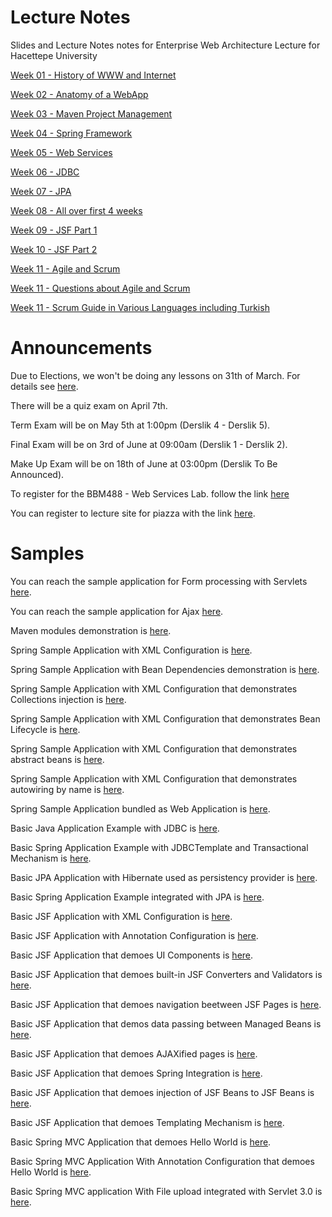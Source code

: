 # Lecture Notes

Slides and Lecture Notes notes for Enterprise Web Architecture Lecture for Hacettepe University

[Week 01 - History of WWW and Internet](https://dl.dropboxusercontent.com/u/133268/BBM490_EnterpriseWebArchitecture_Week01.pdf)

[Week 02 - Anatomy of a WebApp](https://dl.dropboxusercontent.com/u/133268/BBM490_EnterpriseWebArchitecture_Week02.pdf)

[Week 03 - Maven Project Management](https://dl.dropboxusercontent.com/u/133268/BBM490_EnterpriseWebArchitecture_Week03.pdf)

[Week 04 - Spring Framework](https://dl.dropboxusercontent.com/u/133268/BBM490_EnterpriseWebArchitecture_Week04.pdf)

[Week 05 - Web Services](https://dl.dropboxusercontent.com/u/133268/BBM490_EnterpriseWebArchitecture_Week05.pdf) 

[Week 06 - JDBC](https://dl.dropboxusercontent.com/u/133268/BBM490_EnterpriseWebArchitecture_Week06.pdf)

[Week 07 - JPA](https://dl.dropboxusercontent.com/u/133268/BBM490_EnterpriseWebArchitecture_Week07.pdf)

[Week 08 - All over first 4 weeks](https://dl.dropboxusercontent.com/u/133268/BBM490_EnterpriseWebArchitecture_Week08.pdf)

[Week 09 - JSF Part 1](https://dl.dropboxusercontent.com/u/133268/BBM490_EnterpriseWebArchitecture_Week09.pdf)

[Week 10 - JSF Part 2](https://dl.dropboxusercontent.com/u/133268/BBM490_EnterpriseWebArchitecture_Week10.pdf)

[Week 11 - Agile and Scrum](https://dl.dropboxusercontent.com/u/133268/BBM490_EnterpriseWebArchitecture_Week11.pdf)

[Week 11 - Questions about Agile and Scrum](https://dl.dropboxusercontent.com/u/133268/Agile_ve_Scrum_Sorular%C4%B1.pdf)

[Week 11 - Scrum Guide in Various Languages including Turkish](https://www.scrum.org/Scrum-Guide)

# Announcements

Due to Elections, we won't be doing any lessons on 31th of March. For details see [here](https://www.hacettepe.edu.tr/duyuru/rekduy/s260314.pdf).

There will be a quiz exam on April 7th.

Term Exam will be on May 5th at 1:00pm (Derslik 4 - Derslik 5). 

Final Exam will be on 3rd of June at 09:00am (Derslik 1 - Derslik 2).

Make Up Exam will be on 18th of June at 03:00pm (Derslik To Be Announced).

To register for the BBM488 - Web Services Lab. follow the link [here](http://web.cs.hacettepe.edu.tr/~bbm488)

You can register to lecture site for piazza with the link [here](https://piazza.com/hacettepe.edu.tr/spring2014/bbm490).

# Samples 

You can reach the sample application for Form processing with Servlets [here](https://github.com/mulderbaba/EWALectureNotes/blob/master/FormApp.zip).

You can reach the sample application for Ajax [here](https://github.com/mulderbaba/EWALectureNotes/blob/master/AjaxApp.zip).

Maven modules demonstration is [here](https://github.com/mulderbaba/EWALectureNotes/blob/master/modulesapplication.zip).

Spring Sample Application with XML Configuration is [here](https://github.com/mulderbaba/EWALectureNotes/blob/master/XMLBasedSpringApp.zip).

Spring Sample Application with Bean Dependencies demonstration is [here](http://github.com/mulderbaba/EWALectureNotes/blob/master/XMLBasedSpringAppWithBeanDependencies.zip).

Spring Sample Application with XML Configuration that demonstrates Collections injection is [here](https://github.com/mulderbaba/EWALectureNotes/blob/master/XMLBasedSpringAppWithCollections.zip).

Spring Sample Application with XML Configuration that demonstrates Bean Lifecycle is [here](https://github.com/mulderbaba/EWALectureNotes/blob/master/XMLBasedSpringAppWithLifeCycleMethod.zip).

Spring Sample Application with XML Configuration that demonstrates abstract beans is [here](https://github.com/mulderbaba/EWALectureNotes/blob/master/XMLBsaedSpringAppWithAbstractBeans.zip).

Spring Sample Application with XML Configuration that demonstrates autowiring by name is [here](https://github.com/mulderbaba/EWALectureNotes/blob/master/XMLBasedSpringAppWithAutowiring.zip).

Spring Sample Application bundled as Web Application is [here](https://github.com/mulderbaba/EWALectureNotes/blob/master/SpringWebApplication.zip).

Basic Java Application Example with JDBC is [here](https://github.com/mulderbaba/EWALectureNotes/blob/master/BasicJDBC.zip).

Basic Spring Application Example with JDBCTemplate and Transactional Mechanism is [here](https://raw.githubusercontent.com/mulderbaba/EWALectureNotes/master/BasicSpringJDBC.zip).

Basic JPA Application with Hibernate used as persistency provider is [here](https://github.com/mulderbaba/EWALectureNotes/blob/master/BasicJPA.zip).

Basic Spring Application Example integrated with JPA is [here](https://raw.githubusercontent.com/mulderbaba/EWALectureNotes/master/BasicSpringJPAWithDAO.zip).

Basic JSF Application with XML Configuration is [here](https://github.com/mulderbaba/EWALectureNotes/blob/master/BasicJSFBeansWithXML.zip).

Basic JSF Application with Annotation Configuration is [here](https://github.com/mulderbaba/EWALectureNotes/blob/master/BasicJSFBeansWithAnnotations.zip).

Basic JSF Application that demoes UI Components is [here](https://github.com/mulderbaba/EWALectureNotes/blob/master/BasicJSFWithUIComponents.zip).

Basic JSF Application that demoes built-in JSF Converters and Validators is [here](https://github.com/mulderbaba/EWALectureNotes/blob/master/BasicJSFWithConverterValidator.zip).

Basic JSF Application that demoes navigation beetween JSF Pages is [here](https://github.com/mulderbaba/EWALectureNotes/blob/master/BasicJSFWithNavigations.zip).

Basic JSF Application that demos data passing between Managed Beans is [here](https://github.com/mulderbaba/EWALectureNotes/blob/master/BasicJSFWithDataPassing.zip).

Basic JSF Application that demoes AJAXified pages is [here](https://github.com/mulderbaba/EWALectureNotes/blob/master/BasicJSFWithAJAX.zip).

Basic JSF Application that demoes Spring Integration is [here](https://github.com/mulderbaba/EWALectureNotes/blob/master/BasicJSFWithSpring.zip).

Basic JSF Application that demoes injection of JSF Beans to JSF Beans is [here](https://github.com/mulderbaba/EWALectureNotes/blob/master/BasicJSFWithBeanInjection.zip).

Basic JSF Application that demoes Templating Mechanism is [here](https://github.com/mulderbaba/EWALectureNotes/blob/master/BasicJSFWithTemplating.zip).

Basic Spring MVC Application that demoes Hello World is [here](https://github.com/mulderbaba/EWALectureNotes/blob/master/BasicSpringMVC.zip).

Basic Spring MVC Application With Annotation Configuration that demoes Hello World is [here](https://github.com/mulderbaba/EWALectureNotes/blob/master/BasicSpringMVCWithAnnotations.zip).

Basic Spring MVC application With File upload integrated with Servlet 3.0 is [here](https://github.com/mulderbaba/EWALectureNotes/blob/master/BasicSpringMVCFileUpload.zip).
